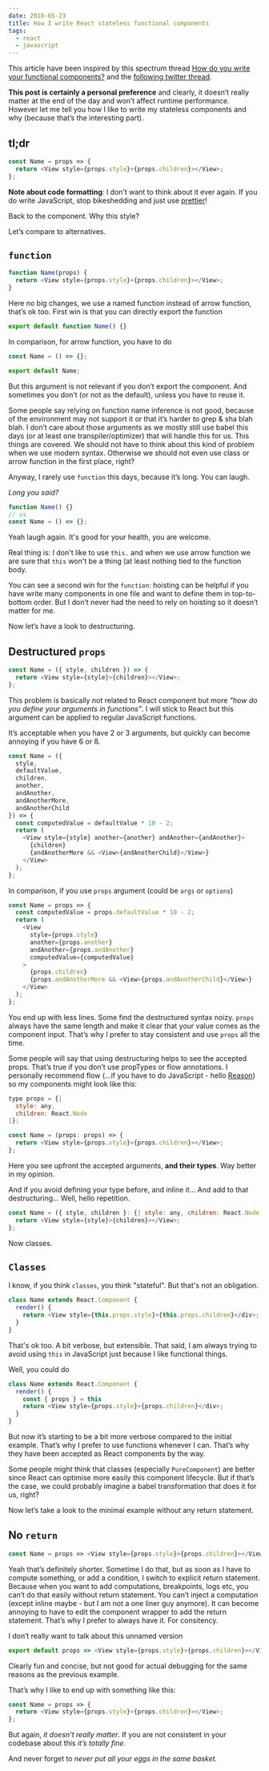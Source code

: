 ```yaml
---
date: 2018-05-23
title: How I write React stateless functional components
tags:
  - react
  - javascript
---
```


This article have been inspired by this spectrum thread
[How do you write your functional components?](https://spectrum.chat/thread/91f98b74-a6b0-44ea-807f-372695da6926)
and the
[following twitter thread](https://twitter.com/mxstbr/status/996653187481460736).

**This post is certainly a personal preference** and clearly, it doesn’t really
matter at the end of the day and won’t affect runtime performance. However let
me tell you how I like to write my stateless components and why (because that’s
the interesting part).

## tl;dr

```js
const Name = props => {
  return <View style={props.style}>{props.children}></View>;
};
```

**Note about code formatting**: I don’t want to think about it ever again. If
you do write JavaScript, stop bikeshedding and just use
[prettier](http://prettier.io)!

Back to the component. Why this style?

Let’s compare to alternatives.

## `function`

```js
function Name(props) {
  return <View style={props.style}>{props.children}></View>;
}
```

Here no big changes, we use a named function instead of arrow function, that’s
ok too. First win is that you can directly export the function

```js
export default function Name() {}
```

In comparison, for arrow function, you have to do

```js
const Name = () => {};

export default Name;
```

But this argument is not relevant if you don’t export the component. And
sometimes you don’t (or not as the default), unless you have to reuse it.

Some people say relying on function name inference is not good, because of the
environment may not support it or that it’s harder to grep & sha blah blah. I
don’t care about those arguments as we mostly still use babel this days (or at
least one transpiler/optimizer) that will handle this for us. This things are
covered. We should not have to think about this kind of problem when we use
modern syntax. Otherwise we should not even use class or arrow function in the
first place, right?

Anyway, I rarely use `function` this days, because it’s long. You can laugh.

_Long you said?_

```js
function Name() {}
// vs
const Name = () => {};
```

Yeah laugh again. It's good for your health, you are welcome.

Real thing is: I don't like to use `this.` and when we use arrow function we are
sure that `this` won't be a thing (at least nothing tied to the function body.

You can see a second win for the `function`: hoisting can be helpful if you have
write many components in one file and want to define them in top-to-bottom
order. But I don’t never had the need to rely on hoisting so it doesn’t matter
for me.

Now let’s have a look to destructuring.

## Destructured `props`

```js
const Name = ({ style, children }) => {
  return <View style={style}>{children}></View>;
};
```

This problem is basically not related to React component but more _“how do you
define your arguments in functions”_. I will stick to React but this argument
can be applied to regular JavaScript functions.

It’s acceptable when you have 2 or 3 arguments, but quickly can become annoying
if you have 6 or 8.

```js
const Name = ({
  style,
  defaultValue,
  children,
  another,
  andAnother,
  andAnotherMore,
  andAnotherChild
}) => {
  const computedValue = defaultValue * 10 - 2;
  return (
    <View style={style} another={another} andAnother={andAnother}>
      {children}
      {andAnotherMore && <View>{andAnotherChild}</View>}
    </View>
  );
};
```

In comparison, if you use `props` argument (could be `args` or `options`)

```js
const Name = props => {
  const computedValue = props.defaultValue * 10 - 2;
  return (
    <View
      style={props.style}
      another={props.another}
      andAnother={props.andAnother}
      computedValue={computedValue}
    >
      {props.children}
      {props.andAnotherMore && <View>{props.andAnotherChild}</View>}
    </View>
  );
};
```

You end up with less lines. Some find the destructured syntax noizy. `props`
always have the same length and make it clear that your value comes as the
component input. That’s why I prefer to stay consistent and use `props` all the
time.

Some people will say that using destructuring helps to see the accepted props.
That’s true if you don’t use propTypes or flow annotations. I personally
recommend flow (...if you have to do JavaScript - hello
[Reason](https://reasonml.github.io/)) so my components might look like this:

```js
type props = {|
  style: any,
  children: React.Node
|};

const Name = (props: props) => {
  return <View style={props.style}>{props.children}></View>;
};
```

Here you see upfront the accepted arguments, **and their types**. Way better in
my opinion.

And if you avoid defining your type before, and inline it... And add to that
destructuring... Well, hello repetition.

```js
const Name = ({ style, children }: {| style: any, children: React.Node |}) => {
  return <View style={style}>{children}></View>;
};
```

Now classes.

## `Classes`

I know, if you think `classes`, you think "stateful". But that's not an
obligation.

```js
class Name extends React.Component {
  render() {
    return <View style={this.props.style}>{this.props.children}</div>;
  }
}
```

That's ok too. A bit verbose, but extensible. That said, I am always trying to
avoid using `this` in JavaScript just because I like functional things.

Well, you could do

```js
class Name extends React.Component {
  render() {
    const { props } = this
    return <View style={props.style}>{props.children}</div>;
  }
}
```

But now it’s starting to be a bit more verbose compared to the initial example.
That’s why I prefer to use functions whenever I can. That’s why they have been
accepted as React components by the way.

Some people might think that classes (especially `PureComponent`) are better
since React can optimise more easily this component lifecycle. But if that’s the
case, we could probably imagine a babel transformation that does it for us,
right?

Now let’s take a look to the minimal example without any return statement.

## No `return`

```js
const Name = props => <View style={props.style}>{props.children}></View>;
```

Yeah that’s definitely shorter. Sometime I do that, but as soon as I have to
compute something, or add a condition, I switch to explicit return statement.
Because when you want to add computations, breakpoints, logs etc, you can’t do
that easily without return statement. You can’t inject a computation (except
inline maybe - but I am not a one liner guy anymore). It can become annoying to
have to edit the component wrapper to add the return statement. That’s why I
prefer to always have it. For consitency.

I don’t really want to talk about this unnamed version

```js
export default props => <View style={props.style}>{props.children}></View>;
```

Clearly fun and concise, but not good for actual debugging for the same reasons
as the previous example.

That’s why I like to end up with something like this:

```js
const Name = props => {
  return <View style={props.style}>{props.children}></View>;
};
```

But again, _it doesn’t really matter_. If you are not consistent in your
codebase about this _it’s totally fine_.

And never forget to _never put all your eggs in the same basket._
